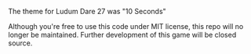 The theme for Ludum Dare 27 was "10 Seconds"

Although you're free to use this code under MIT license, this repo will no longer be maintained. Further development of this game will be closed source.
